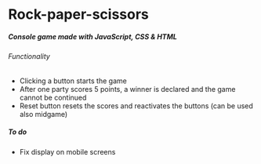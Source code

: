 # Rock-paper-scissors
##### Console game made with JavaScript, CSS & HTML

###### Functionality
* Clicking a button starts the game
* After one party scores 5 points, a winner is declared and the game cannot be continued
* Reset button resets the scores and reactivates the buttons (can be used also midgame)

##### To do
* Fix display on mobile screens
